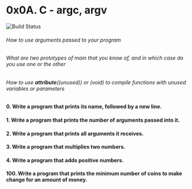 # 0x0A. C - argc, argv

![Build Status](https://travis-ci.org/joemccann/dillinger.svg?branch=master)
###### How to use arguments passed to your program
###### What are two prototypes of main that you know of, and in which case do you use one or the other
###### How to use __attribute__((unused)) or (void) to compile functions with unused variables or parameters
##

#### 0. Write a program that prints its name, followed by a new line.
#### 1. Write a program that prints the number of arguments passed into it.
#### 2. Write a program that prints all arguments it receives.
#### 3. Write a program that multiplies two numbers.
#### 4. Write a program that adds positive numbers.
#### 100. Write a program that prints the minimum number of coins to make change for an amount of money.


